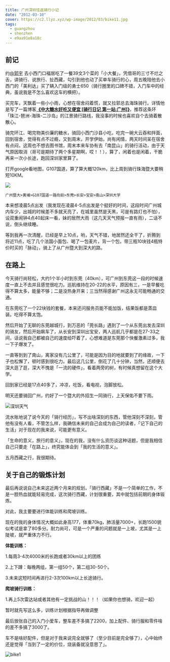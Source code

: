 ```yaml
---
title: 广州深圳往返骑行小记
date: "2012-03-10"
cover: https://c2.llyz.xyz/wp-image/2012/03/bike11.jpg
tags:
  - guangzhou
  - shenzhen
  - e9aa91e8a18c
---
```


## 前记

约[@郭宇](https://weibo.com/turingou) 去小西门口福居吃了一餐39文3个菜的「小大餐」，凭借哥的三寸不烂之舌，讲骑行、说旅行、扯西藏，勾引到他也动了买单车骑行的心，周五晚陪他去小西门的「美利达」买了辆入门级的勇士650（骑行圈里的口碑不错，入门车中的经典，虽说我是不怎么喜欢这车的横把）。

买完车，天飘着一些小小雨，心想在宿舍闷着慌，就又拉郭总去海珠骑行。详情他是写了一篇博客[**《中大糖水好吃又便宜 \[骑行日记 第一站:广州\]》**](https://blog.guoyu.me/%E4%B8%AD%E5%A4%A7%E7%B3%96%E6%B0%B4%E5%A5%BD%E5%90%83%E5%8F%88%E4%BE%BF%E5%AE%9C-%E9%AA%91%E8%A1%8C%E6%97%A5%E8%AE%B0-%E7%AC%AC%E4%B8%80%E7%AB%99%E5%B9%BF%E5%B7%9E/)，推荐这条环「珠江-琶洲-海珠-二沙岛」的江景骑行路线，我没事的时候也喜欢自个去骑着散散心。

骑完环江、喝完物美价廉的糖水，骑回小西门沙县小吃，吃完一碗大云吞和拌面，回到宿舍，觉得有点不过瘾，又到周末，开学伊始，尚有闲情，两天时间呆在宿舍有点闷，这周也不想去图书馆，周末本来车协有去「南昆山」的骑行活动，由于天气原因取消（哥可是期待了两个多星期啊，哎！！），算了，闲着也是闲着，干脆再来一次小长途，跑回深圳家里算了。

打开google看地图，G107国道，算了算大概120km，比上周到骑行珠海暨大要稍短10KM。

![](https://c2.llyz.xyz/wp-image/2012/03/GSmap1.jpg)

`广州暨大>黄埔>G107国道一路向前>东莞>长安>宝安>南山>深圳大学`

本来想凌晨5点出发（我发现在凌晨4-5点出发是个挺好的时间，这段时间广州城内车少，出城的时候差不多就天亮了，在城里虽然是天黑，可是有路灯也不怕），设双重闹钟4点40起床一看，妹的居然大雨（这几天天气预报一直有雨），二话不说，倒头继续睡。

等到我再一次清醒，已经是早上10点，哟，天气不错，地居然还全干了，折腾到将近11点，吃了几个法国小面包、喝了一包麦片，背一个包，带三瓶10块钱4瓶特价时买的「脉动」，骑上了从广州暨大到深大的路。

## 在路上

今天骑行尚轻松，大约1个半小时到东莞（40km），可广州到东莞这一段的时候速度一直上不去并且感觉很吃力。巡航维持在20-22的水平，原因有三，一是早餐吃得不算太多，能量不够；二是没热身开来；三当然得感谢广州这永无可能畅通的交通。

在东莞吃了一个22块钱的套餐，本来还问服务员能不能加饭，结果饭都是蒸皿装。吃得不算太饱。

然后开始了无聊的东莞越城行，到万恶的「莞长路」遇到了一个从东莞出发去深圳的骑友，然后开始飙车了，从长安到深圳出宝安，两人巡航几乎都是在27-33之间，话说我自己都被自己的速度给吓着了，心想难道是东莞那个快餐激素过多，我一下子爆发了。

一直等到到了南山，离家没有几公里了，可能是因为目的地就要到了的缘故，一下子也松懈了，顿时感到很吃力。最后这几公里，倒花了几十分钟，当然，还顺便去深大逛了逛，深大不愧是「一流的硬件」，看着两旁的树，有时候真想留在这个大学。

回到家已经是17点40多了，冲凉，吃饭，看电视，泡脚放松。

明天还要骑回广州，约好了一个暨大的外招生一同骑行，上天保佑不要下雨。

![深圳天气](https://c2.llyz.xyz/wp-image/2012/03/image2.png)

流水账地说了说今天的「骑行经历」，写不出啥深刻的东西，管他深刻不深刻，管他有没有人看，不管怎么样，我确信未来的自己会成为自己的读者，「记下自己的生活」对于现在的我来说，可能更有意义。

「生命的意义，旅行的意义」，现在的我，没有什么资历谈这种话题，但是我相信自己只要走「在路上」，终究能体会到「我的生活的意义」。

五月西藏之行，我很期待。

## 关于自己的锻炼计划

最后再说说自己未来这近两个月来的规划，「骑行西藏」不是一个简单的工作，不是一腔热血就能轻易完成，这次骑行西藏，计划很重要，其中就包括前期的身体锻炼。

对此，我主要要进行体能训练和爬坡训练。

现在的我的身体情况大概如此身高177，体重70kg，肺活量7000+，长跑1500貌似考试是拿了80多分。耐力尚可，可是一个严重的问题就是一上坡，尤其是一上陡坡，就严重体力不行。

**体能训练：**

1.每周3-4次4000米的长跑或者30km以上的团练

2.上下蹲：每晚两组，第一组50个，第二组30-50个。

3.未来这短时间再进行2-3次100km以上长途骑行。

**爬坡骑行训练：**

1.再上5次雷达站或者其他有一定挑战的山！！！（如果你也想骑，欢迎一起）

暂时就先写这么多，训练计划根据指导再做调整

最后放张自己的入门小爱车，整车差不多搞了2200，加上配件、骑行服和零件啥的差不多搞了3000了。

车不是啥好配件，但是对于我来说完全就够了（至少目前是完全够了），心中始终还是觉得「当到了一定的价位，烧装备就没意思了」。

![bike1](https://c2.llyz.xyz/wp-image/2012/03/bike11.jpg)
